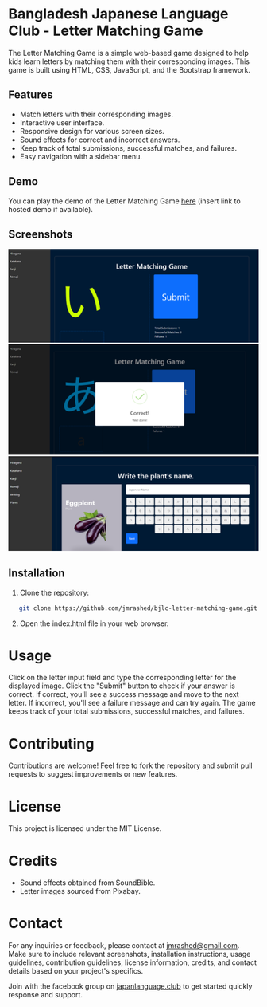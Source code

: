 # Bangladesh Japanese Language Club - Letter Matching Game

The Letter Matching Game is a simple web-based game designed to help kids learn letters by matching them with their corresponding images. This game is built using HTML, CSS, JavaScript, and the Bootstrap framework.

## Features

- Match letters with their corresponding images.
- Interactive user interface.
- Responsive design for various screen sizes.
- Sound effects for correct and incorrect answers.
- Keep track of total submissions, successful matches, and failures.
- Easy navigation with a sidebar menu.

## Demo

You can play the demo of the Letter Matching Game [here](https://bjlc.vercel.app) (insert link to hosted demo if available).

## Screenshots

![Screenshot 1](screenshots/Screenshot_1.png)
![Screenshot 2](screenshots/Screenshot_2.png)
![Screenshot 3](screenshots/Screenshot_3.png)

## Installation

1. Clone the repository:

```bash
   git clone https://github.com/jmrashed/bjlc-letter-matching-game.git
```
2. Open the index.html file in your web browser.


# Usage
Click on the letter input field and type the corresponding letter for the displayed image.
Click the "Submit" button to check if your answer is correct.
If correct, you'll see a success message and move to the next letter.
If incorrect, you'll see a failure message and can try again.
The game keeps track of your total submissions, successful matches, and failures.


# Contributing
Contributions are welcome! Feel free to fork the repository and submit pull requests to suggest improvements or new features.

# License
This project is licensed under the MIT License.

# Credits
- Sound effects obtained from SoundBible.
- Letter images sourced from Pixabay.

# Contact
For any inquiries or feedback, please contact at jmrashed@gmail.com.
Make sure to include relevant screenshots, installation instructions, usage guidelines, contribution guidelines, license information, credits, and contact details based on your project's specifics.

Join with the facebook group on  <a target="_blank" href="https://www.facebook.com/groups/japanlanguage.club">japanlanguage.club</a> to get started quickly response and support.






